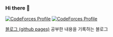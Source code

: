 ### Hi there 👋

[![CodeForces Profile](https://cf.leed.at?id=Rose)](https://codeforces.com/profile/Rose)
[![CodeForces Profile](https://cf.leed.at?id=Daisy)](https://codeforces.com/profile/Daisy)

[블로그 (github pages)](https://leeyeongjae1.github.io) 
공부한 내용을 기록하는 블로그
